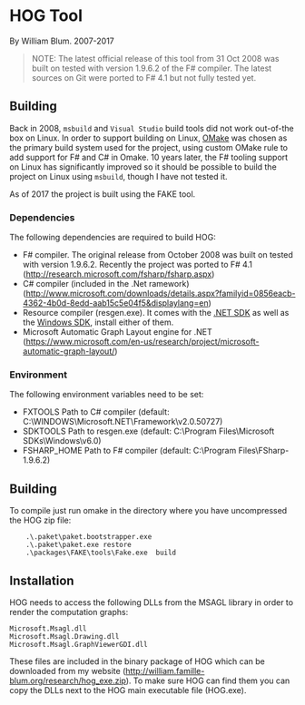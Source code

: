 HOG Tool
========

By William Blum. 2007-2017

> NOTE: The latest official release of this tool from 31 Oct 2008 was built on tested with version 1.9.6.2 of the F# compiler.
> The latest sources on Git were ported to F# 4.1 but not fully tested yet.

## Building
Back in 2008, `msbuild` and `Visual Studio` build tools did not work out-of-the box on Linux.
In order to support building on Linux, [OMake](http://omake.metaprl.org/index.html) was chosen
as the primary build system used for the project, using custom OMake rule to add support for F# and C#
in Omake. 10 years later, the F# tooling support on Linux has significantly improved so it should be possible to build the project on Linux using
`msbuild`, though I have not tested it.

As of 2017 the project is built using the FAKE tool.

### Dependencies

The following dependencies are required to build HOG:
- F# compiler. The original release from October 2008 was built on tested with version 1.9.6.2. Recently the project was ported to F# 4.1
(http://research.microsoft.com/fsharp/fsharp.aspx)
- C# compiler (included in the .Net ramework)
(http://www.microsoft.com/downloads/details.aspx?familyid=0856eacb-4362-4b0d-8edd-aab15c5e04f5&displaylang=en)
- Resource compiler (resgen.exe). It comes with the [.NET SDK](http://www.microsoft.com/downloads/details.aspx?FamilyID=fe6f2099-b7b4-4f47-a244-c96d69c35dec&displaylang=en)
as well as the [Windows SDK](http://www.microsoft.com/downloads/details.aspx?familyid=C2B1E300-F358-4523-B479-F53D234CDCCF&displaylang=en), install either of them.
- Microsoft Automatic Graph Layout engine for .NET (https://www.microsoft.com/en-us/research/project/microsoft-automatic-graph-layout/)

### Environment

The following environment variables need to be set:
- FXTOOLS Path to C# compiler (default: C:\WINDOWS\Microsoft.NET\Framework\v2.0.50727)
- SDKTOOLS Path to resgen.exe (default: C:\Program Files\Microsoft SDKs\Windows\v6.0)
- FSHARP_HOME Path to F# compiler (default: C:\Program Files\FSharp-1.9.6.2)

## Building

To compile just run omake in the directory where you have uncompressed the HOG zip file:
        
        .\.paket\paket.bootstrapper.exe
        .\.paket\paket.exe restore
        .\packages\FAKE\tools\Fake.exe  build

## Installation

HOG needs to access the following DLLs from the MSAGL library in order to render the computation graphs:

    Microsoft.Msagl.dll
    Microsoft.Msagl.Drawing.dll
    Microsoft.Msagl.GraphViewerGDI.dll

These files are included in the binary package of HOG which can be downloaded from my
website (http://william.famille-blum.org/research/hog_exe.zip). To make sure HOG can find them 
you can copy the DLLs next to the HOG main executable file (HOG.exe).

